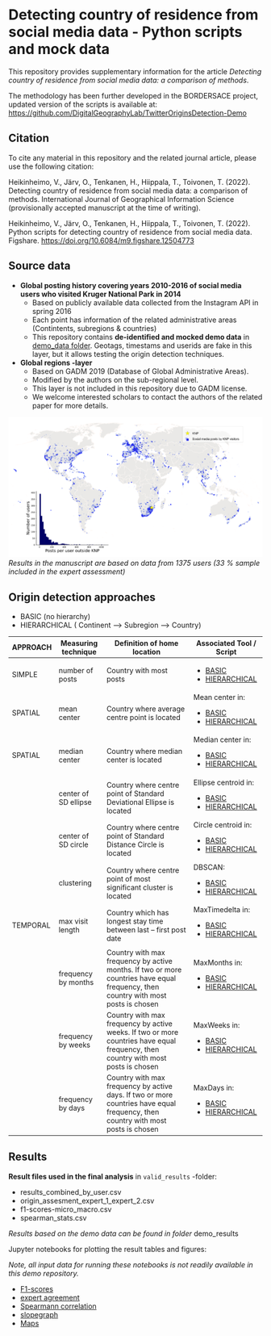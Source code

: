 # Detecting country of residence from social media data - Python scripts and mock data

This repository provides supplementary information for the article *Detecting country of residence from social media data: a comparison of methods*.

The methodology has been further developed in the BORDERSACE project, updated version of the scripts is available at: https://github.com/DigitalGeographyLab/TwitterOriginsDetection-Demo

## Citation

To cite any material in this repository and the related journal article, please use the following citation:

Heikinheimo, V., Järv, O., Tenkanen, H., Hiippala, T., Toivonen, T. (2022). Detecting country of residence from social media data: a comparison of methods.
International Journal of Geographical Information Science (provisionally accepted manuscript at the time of writing). 

Heikinheimo, V., Järv, O., Tenkanen, H., Hiippala, T., Toivonen, T. (2022). Python scripts for detecting country of residence from social media data.
Figshare. https://doi.org/10.6084/m9.figshare.12504773

## Source data

- **Global posting history covering years 2010-2016 of social media users who visited Kruger National Park in 2014**
    - Based on publicly available data collected from the Instagram API in spring 2016
    - Each point has information of the related administrative areas (Contintents, subregions & countries)
    - This repository contains **de-identified and mocked demo data** in [demo_data folder](./demo_data). Geotags, timestams and userids are fake in this layer, but it allows testing the origin detection techniques. 
- **Global regions -layer**
    - Based on GADM 2019 (Database of Global Administrative Areas). 
    - Modified by the authors on the sub-regional level. 
    - This layer is not included in this repository due to GADM license. 
    - We welcome interested scholars to contact the authors of the related paper for more details.
    
![Figure 1](demo_fig/SoMeOrigins_Figure1.png)
*Results in the manuscript are based on data from 1375 users (33 % sample included in the expert assessment)*

## Origin detection approaches
- BASIC (no hierarchy)
- HIERARCHICAL ( Continent --> Subregion --> Country)



|   APPROACH        |    Measuring   technique              	|    Definition of home location                                                            |   Associated Tool / Script	|
|-----------------	|---------------------------------------	|------------------------------------------------------------------------------------------	|------------------------------	|
| SIMPLE           	|    number of posts                        |    Country with most posts                                                                |  <ul><li>[BASIC](codes/maxposts_basic.py)</li><li>[HIERARCHICAL](codes/maxposts_hierarchical.py)</li></ul>|
| SPATIAL         	|    mean center                    	|    Country where average centre point is located                                                  |  Mean center in: <ul><li>[BASIC](codes/spatial_arcpy/1a_spatial_arcpy_basic.py)</li><li>[HIERARCHICAL](codes/spatial_arcpy/1b_spatial_arcpy_hierarchical.py)</li></ul>		|
| SPATIAL         	|    median center                    	|    Country where median center is located                                                  |  Median center in: <ul><li>[BASIC](codes/spatial_arcpy/1a_spatial_arcpy_basic.py)</li><li>[HIERARCHICAL](codes/spatial_arcpy/1b_spatial_arcpy_hierarchical.py)</li></ul>	|
|                 	|    center of SD ellipse               	|    Country where centre point of Standard Deviational Ellipse is located                  | Ellipse centroid in: <ul><li>[BASIC](codes/spatial_arcpy/1a_spatial_arcpy_basic.py)</li><li>[HIERARCHICAL](codes/spatial_arcpy/1b_spatial_arcpy_hierarchical.py)</li></ul>|
|                 	|    center of SD circle    	|    Country where centre point of Standard Distance Circle is located                      |Circle centroid in: <ul><li>[BASIC](codes/spatial_arcpy/1a_spatial_arcpy_basic.py)</li><li>[HIERARCHICAL](codes/spatial_arcpy/1b_spatial_arcpy_hierarchical.py)</li></ul> |
|                 	|    clustering                          	|    Country where centre point of most significant cluster is located     	                |  DBSCAN: <ul><li>[BASIC](codes/clusters_basic.py)</li><li>[HIERARCHICAL](codes/clusters_hierarchical.py)</li></ul>|
| TEMPORAL        	|    max visit length                   	|    Country which has longest stay time between last – first post date    	                |MaxTimedelta in: <ul><li>[BASIC](codes/temporal_basic.py)</li><li>[HIERARCHICAL](codes/temporal_hierarchical.py)</li></ul>	|
|                 	|    frequency by months                	|    Country with max frequency by active months. If two or more countries have equal frequency, then country with most posts is chosen                   	| MaxMonths in: <ul><li>[BASIC](codes/temporal_basic.py)</li><li>[HIERARCHICAL](codes/temporal_hierarchical.py)</li></ul> 	|
|                 	|    frequency by weeks                 	|    Country with max frequency by active weeks. If two or more countries have equal frequency, then country with most posts is chosen                     	| MaxWeeks in: <ul><li>[BASIC](codes/temporal_basic.py)</li><li>[HIERARCHICAL](codes/temporal_hierarchical.py)</li></ul>  	|
|                 	|    frequency by days                  	|    Country with max frequency by active days. If two or more countries have equal frequency, then country with most posts is chosen                       	| MaxDays in: <ul><li>[BASIC](codes/temporal_basic.py)</li><li>[HIERARCHICAL](codes/temporal_hierarchical.py) </li></ul>  	|


## Results

**Result files used in the final analysis** in `valid_results` -folder:
- results_combined_by_user.csv
- origin_assesment_expert_1_expert_2.csv
- f1-scores-micro_macro.csv
- spearman_stats.csv

*Results based on the demo data can be found in folder* demo_results

Jupyter notebooks for plotting the result tables and figures:

*Note, all input data for running these notebooks is not readily available in this demo repository.*

- [F1-scores](notebooks/F1-scores.ipynb)
- [expert agreement](ia_agreement.ipynb)
- [Spearmann correlation](notebooks/spearman.ipynb)
- [slopegraph](notebooks/plot_graphs.ipynb)
- [Maps](notebooks/plot_maps.ipynb)
